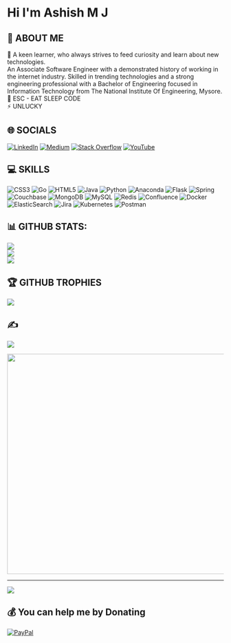 # Hi I'm Ashish M J 

## 💫 ABOUT ME
🌱 A keen learner, who always strives to feed curiosity and learn about new technologies.<br> An Associate Software Engineer with a demonstrated history of working in the internet industry. Skilled in trending technologies and a strong engineering professional with a Bachelor of Engineering focused in Information Technology from The National Institute Of Engineering, Mysore.
<br>💬 ESC - EAT SLEEP CODE <br>⚡ UNLUCKY <br>

## 🌐 SOCIALS
[![LinkedIn](https://img.shields.io/badge/LinkedIn-%230077B5.svg?logo=linkedin&logoColor=white)](https://linkedin.com/in/https://www.linkedin.com/in/ashish-mj/) [![Medium](https://img.shields.io/badge/Medium-12100E?logo=medium&logoColor=white)](https://medium.com/@https://medium.com/@ashishmj) [![Stack Overflow](https://img.shields.io/badge/-Stackoverflow-FE7A16?logo=stack-overflow&logoColor=white)](https://stackoverflow.com/users/https://stackoverflow.com/users/14958077/ashish-m-j) [![YouTube](https://img.shields.io/badge/YouTube-%23FF0000.svg?logo=YouTube&logoColor=white)](https://youtube.com/c/https://www.youtube.com/channel/UCgsQcBALkM7shobsiFI5ybA) 

## 💻 SKILLS
![CSS3](https://img.shields.io/badge/css3-%231572B6.svg?style=for-the-badge&logo=css3&logoColor=white) ![Go](https://img.shields.io/badge/go-%2300ADD8.svg?style=for-the-badge&logo=go&logoColor=white) ![HTML5](https://img.shields.io/badge/html5-%23E34F26.svg?style=for-the-badge&logo=html5&logoColor=white) ![Java](https://img.shields.io/badge/java-%23ED8B00.svg?style=for-the-badge&logo=java&logoColor=white) ![Python](https://img.shields.io/badge/python-3670A0?style=for-the-badge&logo=python&logoColor=ffdd54) ![Anaconda](https://img.shields.io/badge/Anaconda-%2344A833.svg?style=for-the-badge&logo=anaconda&logoColor=white) ![Flask](https://img.shields.io/badge/flask-%23000.svg?style=for-the-badge&logo=flask&logoColor=white) ![Spring](https://img.shields.io/badge/spring-%236DB33F.svg?style=for-the-badge&logo=spring&logoColor=white) ![Couchbase](https://img.shields.io/badge/Couchbase-EA2328?style=for-the-badge&logo=couchbase&logoColor=white) ![MongoDB](https://img.shields.io/badge/MongoDB-%234ea94b.svg?style=for-the-badge&logo=mongodb&logoColor=white) ![MySQL](https://img.shields.io/badge/mysql-%2300f.svg?style=for-the-badge&logo=mysql&logoColor=white) ![Redis](https://img.shields.io/badge/redis-%23DD0031.svg?style=for-the-badge&logo=redis&logoColor=white) ![Confluence](https://img.shields.io/badge/confluence-%23172BF4.svg?style=for-the-badge&logo=confluence&logoColor=white) ![Docker](https://img.shields.io/badge/docker-%230db7ed.svg?style=for-the-badge&logo=docker&logoColor=white) ![ElasticSearch](https://img.shields.io/badge/-ElasticSearch-005571?style=for-the-badge&logo=elasticsearch) ![Jira](https://img.shields.io/badge/jira-%230A0FFF.svg?style=for-the-badge&logo=jira&logoColor=white) ![Kubernetes](https://img.shields.io/badge/kubernetes-%23326ce5.svg?style=for-the-badge&logo=kubernetes&logoColor=white) ![Postman](https://img.shields.io/badge/Postman-FF6C37?style=for-the-badge&logo=postman&logoColor=white)
## 📊 GITHUB STATS:
![](https://github-readme-stats.vercel.app/api?username=ashish-mj&theme=dark&hide_border=true&include_all_commits=true&count_private=true)<br/>
![](https://github-readme-streak-stats.herokuapp.com/?user=ashish-mj&theme=dark&hide_border=true)<br/>
![](https://github-readme-stats.vercel.app/api/top-langs/?username=ashish-mj&theme=dark&hide_border=true&include_all_commits=true&count_private=true&layout=compact)

## 🏆 GITHUB TROPHIES
![](https://github-profile-trophy.vercel.app/?username=ashish-mj&theme=juicyfresh&no-frame=true&no-bg=true&margin-w=4)

## ✍️ 
![](https://quotes-github-readme.vercel.app/api?type=vetical&theme=dark)

<img src="https://i.pinimg.com/originals/87/7a/13/877a13c05bd3699376c4124761062a6d.png" width="512px"/>

---
[![](https://visitcount.itsvg.in/api?id=ashish-mj&icon=5&color=12)](https://visitcount.itsvg.in)

  ## 💰 You can help me by Donating
  [![PayPal](https://img.shields.io/badge/PayPal-00457C?style=for-the-badge&logo=paypal&logoColor=white)](https://paypal.me/https://razorpay.com/payment-link/plink_K8HtVDo0mNDOqx) 
